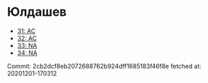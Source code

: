 # Юлдашев
- [31: AC](31.md)
- [32: AC](32.md)
- [33: NA](33.md)
- [34: NA](34.md)

Commit: 2cb2dcf8eb2072688762b924dff1685183f46f8e
 fetched at: 20201201-170312
